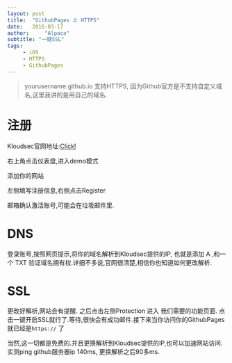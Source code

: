 ```yaml
---
layout: post
title:  "GithubPages 上 HTTPS"
date:   2016-03-17
author:     "Alpaca"
subtitle: "一键SSL"
tags:
     - iOS
     - HTTPS
     - GithubPages
---
```



> yourusername.github.io 支持HTTPS, 因为Github官方是不支持自定义域名,这里我讲的是用自己的域名.


# 注册
Kloudsec官网地址:[Click!](https://kloudsec.com)  

右上角点击仪表盘,进入demo模式
<img src="http://7xqmgj.com1.z0.glb.clouddn.com/post_imghttps1.png" alt="" class="shadow"/>

添加你的网站
<img src="http://7xqmgj.com1.z0.glb.clouddn.com/post_imghttps2.png" alt="" class="shadow"/>

左侧填写注册信息,右侧点击Register
<img src="http://7xqmgj.com1.z0.glb.clouddn.com/post_imghttps3.png" alt="" class="shadow"/>

邮箱确认激活账号,可能会在垃圾邮件里.

# DNS

登录账号,按照网页提示,将你的域名解析到Kloudsec提供的IP, 也就是添加 A ,和一个 TXT 验证域名拥有权.详细不多说,官网很清楚,相信你也知道如何更改解析.

# SSL
更改好解析,网站会有提醒. 之后点击左侧Protection 进入 我们需要的功能页面. 点击一键开启SSL就行了.等待,很快会有成功邮件.接下来当你访问你的GithubPages 就已经是```https://``` 了

当然,这一切都是免费的.并且更换解析到Kloudsec提供的IP,也可以加速网站访问.实测ping github服务器ip 140ms, 更换解析之后90多ms.
